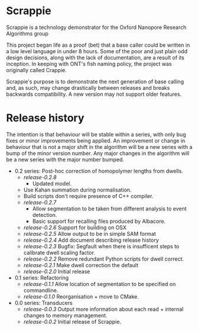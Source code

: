 # Scrappie
Scrappie is a technology demonstrator for the Oxford Nanopore Research Algorithms group


This project began life as a proof (bet) that a base caller could be written in a low level language in under 8 hours.  Some of the poor and just plain odd design decisions, along with the lack of documentation, are a result of its inception. In keeping with ONT's fish naming policy, the project was originally called Crappie.


Scrappie's purpose is to demonstrate the next generation of base calling and, as such, may change drastically between releases and breaks backwards compatibility.  A new version may not support older features.



# Release history
The intention is that behaviour will be stable within a series, with only bug fixes or minor improvements being applied.  An improvement or change in behaviour that is not a major shift in the algorithm will be a new series with a bump of the minor version number.  Any major changes in the algorithm will be a new series with the major number bumped.
* 0.2 series: Post-hoc correction of homopolymer lengths from dwells.
    * *release-0.2.8*
        * Updated model.
	* Use Kahan summation during normalisation.
	* Build scripts don't require presence of C++ compiler.
    * *release-0.2.7*
        * Allow segmentation to be taken from different analysis to event detection.
        * Basic support for recalling files produced by Albacore.
    * *release-0.2.6* Support for building on OSX
    * *release-0.2.5* Allow output to be in simple SAM format
    * *release-0.2.4* Add document describing release history
    * *release-0.2.3* Bugfix: Segfault when there is insufficent steps to calibrate dwell scaling factor.
    * *release-0.2.2* Remove redundant Python scripts for dwell correct.
    * *release-0.2.1* Make dwell correction the default
    * *release-0.2.0* Initial release
* 0.1 series: Refactoring
    * *release-0.1.1* Allow location of segmentation to be specified on commandline.
    * *release-0.1.0* Reorganisation + move to CMake.
* 0.0 series: Transducers
    * *release-0.0.3* Output more information about each read + internal changes to memory management.
    * *release-0.0.2* Initial release of Scrappie.

